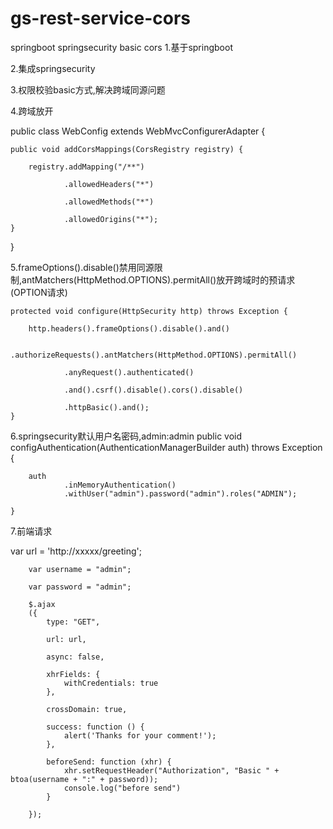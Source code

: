 # gs-rest-service-cors
springboot springsecurity basic cors
1.基于springboot

2.集成springsecurity

3.权限校验basic方式,解决跨域同源问题

4.跨域放开

public class WebConfig extends WebMvcConfigurerAdapter {

    public void addCorsMappings(CorsRegistry registry) {
    
        registry.addMapping("/**")
        
                .allowedHeaders("*")
                
                .allowedMethods("*")
                
                .allowedOrigins("*");
    }
    
}

5.frameOptions().disable()禁用同源限制,antMatchers(HttpMethod.OPTIONS).permitAll()放开跨域时的预请求(OPTION请求)

    protected void configure(HttpSecurity http) throws Exception {
    
        http.headers().frameOptions().disable().and()
        
                .authorizeRequests().antMatchers(HttpMethod.OPTIONS).permitAll()
                
                .anyRequest().authenticated()
                
                .and().csrf().disable().cors().disable()
                
                .httpBasic().and();
    }
    
6.springsecurity默认用户名密码,admin:admin
 public void configAuthentication(AuthenticationManagerBuilder auth) throws Exception {
 
        auth
                .inMemoryAuthentication()
                .withUser("admin").password("admin").roles("ADMIN");
                
    }
    
7.前端请求

  var url = 'http://xxxxx/greeting';
  
        var username = "admin";
        
        var password = "admin";
        
        $.ajax
        ({
            type: "GET",
            
            url: url,
            
            async: false,
            
            xhrFields: {
                withCredentials: true
            },
            
            crossDomain: true,
            
            success: function () {
                alert('Thanks for your comment!');
            },
            
            beforeSend: function (xhr) {
                xhr.setRequestHeader("Authorization", "Basic " + btoa(username + ":" + password));
                console.log("before send")
            }
            
        });
